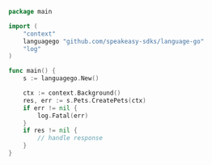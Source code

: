 <!-- Start SDK Example Usage [usage] -->
```go
package main

import (
	"context"
	languagego "github.com/speakeasy-sdks/language-go"
	"log"
)

func main() {
	s := languagego.New()

	ctx := context.Background()
	res, err := s.Pets.CreatePets(ctx)
	if err != nil {
		log.Fatal(err)
	}
	if res != nil {
		// handle response
	}
}

```
<!-- End SDK Example Usage [usage] -->